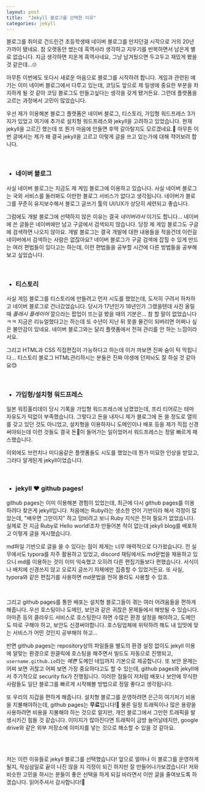```yaml
---
layout: post
title:  "Jekyll 블로그를 선택한 이유"
categories: jekyll
---
```

블로그를 취미로 건드린건 초등학생때 네이버 블로그를 만지던걸 시작으로 거의 20년 가까이 됐네요. 참 오랫동안 썼는데 흑역사라 생각하고 지우기를 반복하면서 남은게 별로 없습니다. 지금 생각하면 지운게 흑역사네요, 그냥 남겨뒀으면 두고두고 재밌게 봤을 것 같은데...🙄

아무튼 이번에도 또다시 새로운 마음으로 블로그를 시작하려 합니다. 게임과 관련된 얘기는 이미 네이버 블로그에서 다루고 있는데, 코딩도 앞으로 제 일생에 중요한 부분을 차지하게 될 것 같아 코딩 블로그도 만들고싶다는 생각을 갖게 됐거든요. 그런데 플랫폼을 고르는 과정에서 고민이 많았습니다. 

우선 제가 이용해본 블로그 플랫폼은 네이버 블로그, 티스토리, 가입형 워드프레스 3가지가 있었고 여기에 추가로 설치형 워드프레스와 jekyll을 고려하고 있었습니다. 현재 jekyll을 고르긴 했는데 또 뭔가 마음에 안들면 후딱 갈아탈지도 모르겠네요.🤔 아무튼 이번 글에서는 제가 왜 결국 jekyll을 고르고 이렇게 글을 쓰고 있는가에 대해 적어보려 합니다.  

<br />

- ### 네이버 블로그

사실 네이버 블로그는 지금도 제 게임 블로그에 이용하고 있습니다. 사실 네이버 블로그는 국외 서비스를 둘러봐도 이만한 블로그 서비스가 없다고 생각됩니다. 네이버가 블로그를 꾸준히 유지보수해서 블로그 글쓰기 툴의 UI/UX가 상당히 세련되고 좋습니다.

그럼에도 개발 블로그에 선택하지 않은 이유는 결국 *네이버라서* 이기도 합니다... 네이버에 쓴 글들은 네이버에만 남고 구글에서 검색되지 않습니다. 당장 제 게임 블로그도 구글에 검색하면 나오지 않아요. 개발 블로그는 결국 개발에 대한 내용들을 적을건데 이런걸 네이버에서 검색하는 사람은 없잖아요? 네이버 블로그가 구글 검색에 잡힐 수 있게 만드는 여러 편법들이 있다고는 하는데, 이런 편법들을 공부할 시간에 다른 방법들을 공부해보고 싶었습니다.

<br />

- ### 티스토리

사실 게임 블로그를 티스토리에 만들려고 먼저 시도를 했었는데, 도저히 구려서 하차하고 네이버 블로그로 건너갔었습니다. 당시가 17년인가 18년인가 그랬을텐데 사진 올릴때 *플래시 플레이어* 깔으라는 팝업이 뜨는걸 봤을 때의 기분은... 참 할 말이 없었습니다 ㅋㅋ 지금은 리뉴얼했다고는 하는데 또 수년이 지난 뒤 못쓸 물건이 되버리면 어쩌나 싶은 불안감이 있네요. 네이버 블로그와는 달리 플랫폼에서 전혀 관리를 안 하는 느낌이라서요.

그리고 HTML과 CSS 직접편집이 가능하다고 하는데 이거 까보면 진짜 숨이 턱 막힙니다... 티스토리 블로그 HTML관리하시는 분들은 진짜 야생에 던져놔도 잘 하실 것 같아요😓

<br />

- ### 가입형/설치형 워드프레스

일본 워킹홀리데이 당시 기록을 가입형 워드프레스에 남겼었는데, 프리 티어로는 테마 자유도가 턱없이 부족했습니다. 그렇다고 돈을 내자니 제가 블로그에 돈 쓸 정도로 열의를 갖고 있던 것도 아니었고, 설치형을 이용하자니 도메인이나 배포 등을 제가 직접 신경써야되는데 이런 것들도 결국 돈💸이 들어가는 일이었어서 워드프레스는 정말 빠르게 패스했습니다.

이외에도 브런치나 미디움같은 플랫폼들도 시도를 했었는데 뭔가 미묘한 인상을 받았고, 그러다 알게된게 jekyll이었습니다. 

<br />

- ### jekyll ❤ github pages!

github pages는 이미 이용해본 경험이 있었는데, 최근에 다시 github pages를 이용하려다 찾은게 jekyll입니다. 처음에는 Ruby라는 생소한 언어 기반이라 해서 걱정이 많았는데, "배우면 그만이지" 하고 덤비려고 보니 Ruby 지식은 전혀 필요가 없었습니다. 실제로 전 지금 Ruby로 Hello world!조차 만들어본 적이 없는데 jekyll blog를 배포하고 이렇게 글을 게시했습니다.

md파일 기반으로 글을 쓸 수 있다는 점이 제게는 너무 매력적으로 다가왔습니다. 전 실무에서도 typora를 자주 활용하고 있었고, discord 채팅에서도 md문법을 채용하고 있으니 md를 이용하는 것이 이미 익숙했고 오히려 다른 편집기들보다 편했습니다. 서식이나 배치에 신경쓰지 않고 오로지 글쓰기 자체에만 집중할 수 있었거든요. 또 사실, typora와 같은 편집기를 사용하면 md문법을 전혀 몰라도 사용할 수 있죠.

<br />

그리고 github pages를 통한 배포는 설치형 블로그들이 겪는 여러 어려움들을 편하게 해줍니다. 우선 호스팅이나 도메인, 보안과 같은 귀찮은 문제들에서 해방될 수 있습니다. 아마존 등의 클라우드 서비스로 호스팅한다 하면 수많은 환경 설정을 해야하고, 도메인도 따로 구해야 하고, 보안도 신경써야합니다. 호스팅업체에 위탁하려 해도 내 입맛에 맞는 서비스가 어떤 것인지 공부해야 하고... 

반면 github pages는 repository상의 파일들을 별도의 환경 설정 없이도 jekyll 이용에 알맞는 환경으로 원클릭에 호스팅을 해주면서 빌드도 자동으로 진행되고, `username.github.io`라는 *예쁜* 도메인 네임까지 기본으로 제공합니다. 또 보안 문제는 어찌 보면 귀찮고 어찌 보면 가장 중요하다고도 할 수 있는데, github pages와 jekyll에서 주기적으로 security fix가 진행됩니다. 이러한 점들이 저처럼 배포나 보안에 무식한 사람들도 일단 블로그를 빠르게 시작해볼 방법으로 정말 좋다고 생각됩니다.

또 우리의 지갑을 편하게 해줍니다. 설치형 블로그를 운영하려면 은근히 여기저기 비용을 지불해야하는데, github pages는 **무료**입니다!🥳 물론 일정 트래픽이나 많은 용량을 사용하려면 비용을 지불해야 하는 것으로 알지만, 개인 블로그에서 그만한 트래픽을 발생시키긴 힘들 것 같습니다. 이미지가 많아진다면 트래픽이 금방 늘어날테지만, google drive와 같은 외부 저장소에 이미지를 넣는 것으로 해소할 수 있을 것 같아요.

<br /><br />

저는 이런 이유들로 jekyll 블로그를 선택했습니다! 앞으로 얼마나 이 블로그를 운영하게 될지, 작심삼일로 끝이 나진 않을 지 걱정이 되긴 하지만 잘 만들어나가보겠습니다! 저와 비슷한 고민을 하시는 분들이 좋은 선택을 하게 되길 바라면서 이만 글을 줄여보도록 하겠습니다. 읽어주셔서 감사합니다!👋